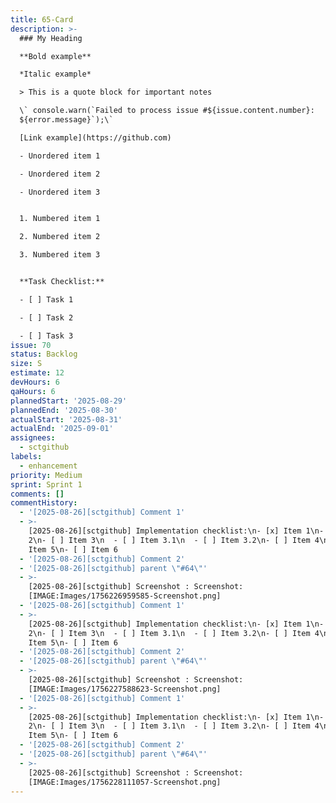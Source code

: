 ```yaml
---
title: 65-Card
description: >-
  ### My Heading

  **Bold example**

  *Italic example*

  > This is a quote block for important notes

  \` console.warn(`Failed to process issue #${issue.content.number}:
  ${error.message}`);\`

  [Link example](https://github.com)

  - Unordered item 1

  - Unordered item 2

  - Unordered item 3


  1. Numbered item 1

  2. Numbered item 2

  3. Numbered item 3


  **Task Checklist:**

  - [ ] Task 1

  - [ ] Task 2  

  - [ ] Task 3
issue: 70
status: Backlog
size: S
estimate: 12
devHours: 6
qaHours: 6
plannedStart: '2025-08-29'
plannedEnd: '2025-08-30'
actualStart: '2025-08-31'
actualEnd: '2025-09-01'
assignees:
  - sctgithub
labels:
  - enhancement
priority: Medium
sprint: Sprint 1
comments: []
commentHistory:
  - '[2025-08-26][sctgithub] Comment 1'
  - >-
    [2025-08-26][sctgithub] Implementation checklist:\n- [x] Item 1\n- [x] Item
    2\n- [ ] Item 3\n  - [ ] Item 3.1\n  - [ ] Item 3.2\n- [ ] Item 4\n- [ ]
    Item 5\n- [ ] Item 6
  - '[2025-08-26][sctgithub] Comment 2'
  - '[2025-08-26][sctgithub] parent \"#64\"'
  - >-
    [2025-08-26][sctgithub] Screenshot : Screenshot:
    [IMAGE:Images/1756226959585-Screenshot.png]
  - '[2025-08-26][sctgithub] Comment 1'
  - >-
    [2025-08-26][sctgithub] Implementation checklist:\n- [x] Item 1\n- [x] Item
    2\n- [ ] Item 3\n  - [ ] Item 3.1\n  - [ ] Item 3.2\n- [ ] Item 4\n- [ ]
    Item 5\n- [ ] Item 6
  - '[2025-08-26][sctgithub] Comment 2'
  - '[2025-08-26][sctgithub] parent \"#64\"'
  - >-
    [2025-08-26][sctgithub] Screenshot : Screenshot:
    [IMAGE:Images/1756227588623-Screenshot.png]
  - '[2025-08-26][sctgithub] Comment 1'
  - >-
    [2025-08-26][sctgithub] Implementation checklist:\n- [x] Item 1\n- [x] Item
    2\n- [ ] Item 3\n  - [ ] Item 3.1\n  - [ ] Item 3.2\n- [ ] Item 4\n- [ ]
    Item 5\n- [ ] Item 6
  - '[2025-08-26][sctgithub] Comment 2'
  - '[2025-08-26][sctgithub] parent \"#64\"'
  - >-
    [2025-08-26][sctgithub] Screenshot : Screenshot:
    [IMAGE:Images/1756228111057-Screenshot.png]
---
```


